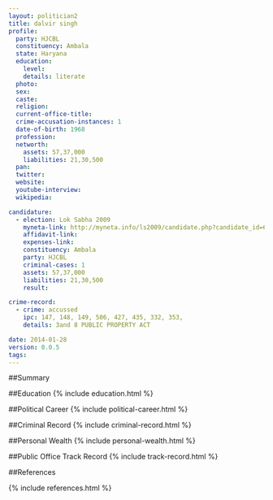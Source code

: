 ```yaml
---
layout: politician2
title: dalvir singh
profile: 
  party: HJCBL
  constituency: Ambala
  state: Haryana
  education: 
    level: 
    details: literate
  photo: 
  sex: 
  caste: 
  religion: 
  current-office-title: 
  crime-accusation-instances: 1
  date-of-birth: 1968
  profession: 
  networth: 
    assets: 57,37,000
    liabilities: 21,30,500
  pan: 
  twitter: 
  website: 
  youtube-interview: 
  wikipedia: 

candidature: 
  - election: Lok Sabha 2009
    myneta-link: http://myneta.info/ls2009/candidate.php?candidate_id=6497
    affidavit-link: 
    expenses-link: 
    constituency: Ambala 
    party: HJCBL
    criminal-cases: 1
    assets: 57,37,000
    liabilities: 21,30,500
    result:  

crime-record: 
  - crime: accussed
    ipc: 147, 148, 149, 506, 427, 435, 332, 353,
    details: 3and 8 PUBLIC PROPERTY ACT 

date: 2014-01-28
version: 0.0.5
tags: 
---
```

##Summary


##Education
{% include education.html %}


##Political Career
{% include political-career.html %}


##Criminal Record
{% include criminal-record.html %}


##Personal Wealth
{% include personal-wealth.html %}


##Public Office Track Record
{% include track-record.html %}


##References


{% include references.html %}